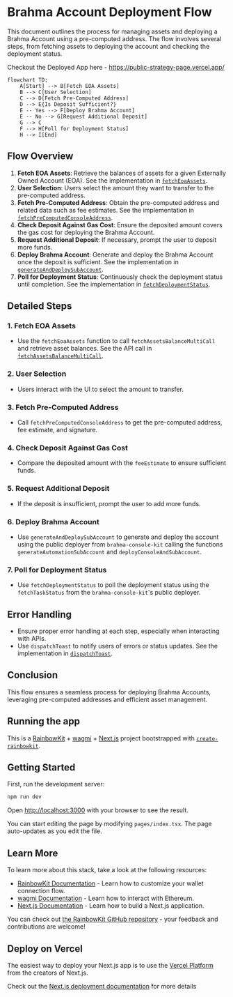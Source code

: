 # Brahma Account Deployment Flow

This document outlines the process for managing assets and deploying a Brahma Account using a pre-computed address. The flow involves several steps, from fetching assets to deploying the account and checking the deployment status.

Checkout the Deployed App here - <https://public-strategy-page.vercel.app/>

```mermaid
flowchart TD;
    A[Start] --> B[Fetch EOA Assets]
    B --> C[User Selection]
    C --> D[Fetch Pre-Computed Address]
    D --> E{Is Deposit Sufficient?}
    E -- Yes --> F[Deploy Brahma Account]
    E -- No --> G[Request Additional Deposit]
    G --> C
    F --> H[Poll for Deployment Status]
    H --> I[End]
```

## Flow Overview

1. **Fetch EOA Assets**: Retrieve the balances of assets for a given Externally Owned Account (EOA). See the implementation in [`fetchEoaAssets`](./src/components/strategy/store.ts#L397).
2. **User Selection**: Users select the amount they want to transfer to the pre-computed address.
3. **Fetch Pre-Computed Address**: Obtain the pre-computed address and related data such as fee estimates. See the implementation in [`fetchPreComputedConsoleAddress`](./src/components/strategy/store.ts#L70).
4. **Check Deposit Against Gas Cost**: Ensure the deposited amount covers the gas cost for deploying the Brahma Account.
5. **Request Additional Deposit**: If necessary, prompt the user to deposit more funds.
6. **Deploy Brahma Account**: Generate and deploy the Brahma Account once the deposit is sufficient. See the implementation in [`generateAndDeploySubAccount`](./src/components/strategy/store.ts#L106).
7. **Poll for Deployment Status**: Continuously check the deployment status until completion. See the implementation in [`fetchDeploymentStatus`](./src/components/strategy/store.ts#L248).

## Detailed Steps

### 1. Fetch EOA Assets

- Use the `fetchEoaAssets` function to call `fetchAssetsBalanceMultiCall` and retrieve asset balances. See the API call in [`fetchAssetsBalanceMultiCall`](./src/utils/balances.ts#L30).

### 2. User Selection

- Users interact with the UI to select the amount to transfer.

### 3. Fetch Pre-Computed Address

- Call `fetchPreComputedConsoleAddress` to get the pre-computed address, fee estimate, and signature.

### 4. Check Deposit Against Gas Cost

- Compare the deposited amount with the `feeEstimate` to ensure sufficient funds.

### 5. Request Additional Deposit

- If the deposit is insufficient, prompt the user to add more funds.

### 6. Deploy Brahma Account

- Use `generateAndDeploySubAccount` to generate and deploy the account using the public deployer from `brahma-console-kit` calling the functions `generateAutomationSubAccount` and `deployConsoleAndSubAccount`.

### 7. Poll for Deployment Status

- Use `fetchDeploymentStatus` to poll the deployment status using the `fetchTaskStatus` from the `brahma-console-kit`'s public deployer.

## Error Handling

- Ensure proper error handling at each step, especially when interacting with APIs.
- Use `dispatchToast` to notify users of errors or status updates. See the implementation in [`dispatchToast`](./src/components/shared/components.ts).

## Conclusion

This flow ensures a seamless process for deploying Brahma Accounts, leveraging pre-computed addresses and efficient asset management.

## Running the app

This is a [RainbowKit](https://rainbowkit.com) + [wagmi](https://wagmi.sh) + [Next.js](https://nextjs.org/) project bootstrapped with [`create-rainbowkit`](/packages/create-rainbowkit).

## Getting Started

First, run the development server:

```bash
npm run dev
```

Open [http://localhost:3000](http://localhost:3000) with your browser to see the result.

You can start editing the page by modifying `pages/index.tsx`. The page auto-updates as you edit the file.

## Learn More

To learn more about this stack, take a look at the following resources:

- [RainbowKit Documentation](https://rainbowkit.com) - Learn how to customize your wallet connection flow.
- [wagmi Documentation](https://wagmi.sh) - Learn how to interact with Ethereum.
- [Next.js Documentation](https://nextjs.org/docs) - Learn how to build a Next.js application.

You can check out [the RainbowKit GitHub repository](https://github.com/rainbow-me/rainbowkit) - your feedback and contributions are welcome!

## Deploy on Vercel

The easiest way to deploy your Next.js app is to use the [Vercel Platform](https://vercel.com/new?utm_medium=default-template&filter=next.js&utm_source=create-next-app&utm_campaign=create-next-app-readme) from the creators of Next.js.

Check out the [Next.js deployment documentation](https://nextjs.org/docs/deployment) for more details
